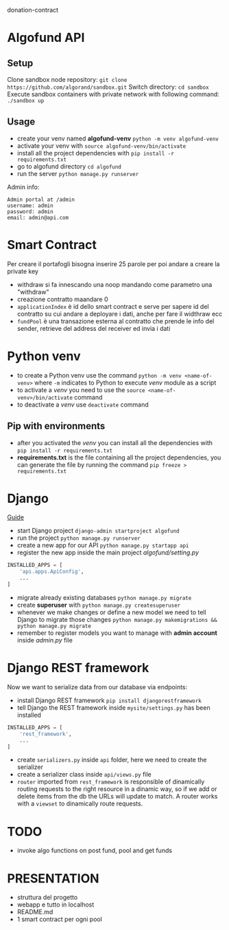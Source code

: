 donation-contract

# Algofund API

## Setup

Clone sandbox node repository:
`git clone https://github.com/algorand/sandbox.git`
Switch directory:
`cd sandbox`
Execute sandbox containers with private network with following command:
`./sandbox up`

## Usage

- create your venv named **algofund-venv** `python -m venv algofund-venv`
- activate your venv with `source algofund-venv/bin/activate`
- install all the project dependencies with `pip install -r requirements.txt`
- go to algofund directory `cd algofund`
- run the server `python manage.py runserver`

Admin info:
```
Admin portal at /admin
username: admin
password: admin
email: admin@api.com
```

# Smart Contract

Per creare il portafogli bisogna inserire 25 parole per poi andare a creare la private key

- withdraw si fa innescando una noop mandando come parametro una "withdraw"
- creazione contratto maandare 0
- `applicationIndex` è id dello smart contract e serve per sapere id del contratto su cui andare a deployare i dati, anche per fare il widthraw ecc
- `fundPool` è una transazione esterna al contratto che prende le info del sender, retrieve del address del receiver ed invia i dati

# Python venv

- to create a Python venv use the command `python -m venv <name-of-venv>` where `-m` indicates to Python to execute *venv* module as a script
- to activate a *venv* you need to use the `source <name-of-venv>/bin/activate` command
- to deactivate a *venv* use `deactivate` command

## Pip with environments

- after you activated the *venv* you can install all the dependencies with `pip install -r requirements.txt`
- **requirements.txt** is the file containing all the project dependencies, you can generate the file by running the command `pip freeze > requirements.txt`

# Django

[Guide](https://medium.com/swlh/build-your-first-rest-api-with-django-rest-framework-e394e39a482c)

- start Django project `django-admin startproject algofund`
- run the project `python manage.py runserver`
- create a new app for our API `python manage.py startapp api`
- register the new app inside the main project *algofund/setting.py*
```python
INSTALLED_APPS = [
    'api.apps.ApiConfig',
    ...
]
```
- migrate already existing databases `python manage.py migrate`
- create **superuser** with `python manage.py createsuperuser`
- whenever we make changes or define a new model we need to tell Django to migrate those changes `python manage.py makemigrations && python manage.py migrate`
- remember to register models you want to manage with **admin account** inside *admin.py* file

# Django REST framework

Now we want to serialize data from our database via endpoints:
- install Django REST framework `pip install djangorestframework`
- tell Django the REST framework inside `mysite/settings.py` has been installed
```python
INSTALLED_APPS = [
    'rest_framework',
    ...
]
```
- create `serializers.py` inside `api` folder, here we need to create the serializer
- create a serializer class inside `api/views.py` file
- `router` imported from `rest_framework` is responsible of dinamically routing requests to the right resource in a dinamic way, so if we add or delete items from the db the URLs will update to match. A router works with a `viewset` to dinamically route requests.  

# TODO

- invoke algo functions on post fund, pool and get funds

# PRESENTATION

- struttura del progetto
- webapp e tutto in localhost
- README.md
- 1 smart contract per ogni pool